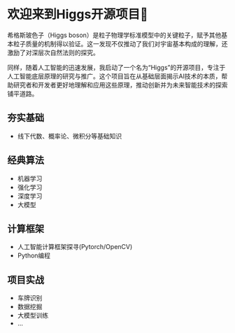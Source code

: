 # 欢迎来到Higgs开源项目👋

希格斯玻色子（Higgs boson）是粒子物理学标准模型中的关键粒子，赋予其他基本粒子质量的机制得以验证。这一发现不仅推动了我们对宇宙基本构成的理解，还激励了对深层次自然法则的探究。

同样，随着人工智能的迅速发展，我启动了一个名为“Higgs”的开源项目，专注于人工智能底层原理的研究与推广。这个项目旨在从基础层面揭示AI技术的本质，帮助研究者和开发者更好地理解和应用这些原理，推动创新并为未来智能技术的探索铺平道路。


## 夯实基础
- 线下代数、概率论、微积分等基础知识

## 经典算法
- 机器学习
- 强化学习
- 深度学习
- 大模型

## 计算框架
- 人工智能计算框架探寻(Pytorch/OpenCV)
- Python编程

## 项目实战
- 车牌识别
- 数据挖掘
- 大模型训练
- ...
